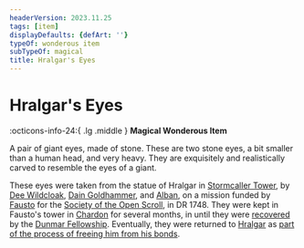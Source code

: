 ```yaml
---
headerVersion: 2023.11.25
tags: [item]
displayDefaults: {defArt: ''}
typeOf: wonderous item
subTypeOf: magical
title: Hralgar's Eyes
---
```

# Hralgar's Eyes
:octicons-info-24:{ .lg .middle } **Magical Wonderous Item**  

A pair of giant eyes, made of stone. These are two stone eyes, a bit smaller than a human head, and very heavy. They are exquisitely and realistically carved to resemble the eyes of a giant. 


These eyes were taken from the statue of Hralgar in [Stormcaller Tower](<../../../gazetteer/greater-dunmar/dunmari-basin/stormcaller-tower.md>), by [Dee Wildcloak](<../../../people/halflings/dee-wildcloak.md>), [Dain Goldhammer](<../../../people/dwarves/dain-goldhammer.md>), and [Alban](<../../../people/chardonians/alban.md>), on a mission funded by [Fausto](<../../../people/chardonians/fausto.md>) for the [Society of the Open Scroll](<../../../groups/chardonian-organizations/society-of-the-open-scroll.md>), in DR 1748. They were kept in Fausto's tower in [Chardon](<../../../gazetteer/west-coast/chardonian-empire/chardon/chardon.md>) for several months, in until they were [recovered](<../session-notes/session-48-dufr.md>) by the [Dunmar Fellowship](<../../../people/pcs/dunmar-fellowship/dunmar-fellowship.md>). Eventually, they were returned to [Hralgar](<../../../people/giants/hralgar.md>) as [part of the process of freeing him from his bonds](<../session-notes/session-71-dufr.md>). 

